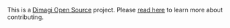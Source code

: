 This is a [Dimagi Open Source](https://github.com/dimagi/open-source) project. Please [read here](CONTRIBUTING.rst) to learn more about contributing.
